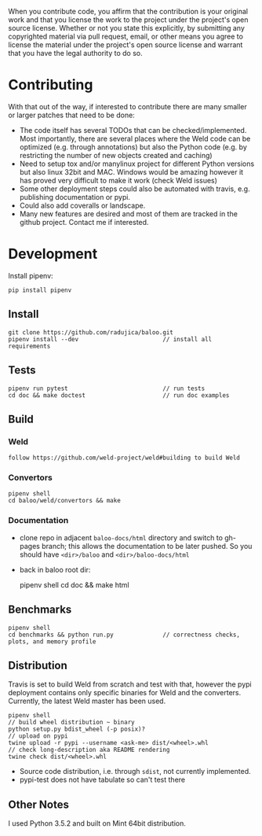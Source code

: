 When you contribute code, you affirm that the contribution is your original work and 
that you license the work to the project under the project's open source license. 
Whether or not you state this explicitly, by submitting any copyrighted material via 
pull request, email, or other means you agree to license the material under the 
project's open source license and warrant that you have the legal authority to do so.

# Contributing

With that out of the way, if interested to contribute there are many smaller or larger
patches that need to be done:
 
- The code itself has several TODOs that can be checked/implemented. Most importantly, 
    there are several places where the Weld code can be optimized (e.g. through annotations) but
    also the Python code (e.g. by restricting the number of new objects created and caching)
- Need to setup tox and/or manylinux project for different Python versions but also linux 32bit and MAC.
    Windows would be amazing however it has proved very difficult to make it work (check Weld issues)
- Some other deployment steps could also be automated with travis, e.g. publishing documentation or pypi.
- Could also add coveralls or landscape.
- Many new features are desired and most of them are tracked in the github project. Contact me if
interested.

# Development

Install pipenv:

    pip install pipenv

## Install
    git clone https://github.com/radujica/baloo.git
    pipenv install --dev                        // install all requirements
    
## Tests
    
    pipenv run pytest                           // run tests
    cd doc && make doctest                      // run doc examples
    
## Build

### Weld
    follow https://github.com/weld-project/weld#building to build Weld
    
### Convertors
    pipenv shell
    cd baloo/weld/convertors && make
    
### Documentation
* clone repo in adjacent `baloo-docs/html` directory and switch to gh-pages branch; 
    this allows the documentation to be later pushed. 
    So you should have `<dir>/baloo` and `<dir>/baloo-docs/html`
    
* back in baloo root dir:


    pipenv shell
    cd doc && make html
    
## Benchmarks
    pipenv shell
    cd benchmarks && python run.py              // correctness checks, plots, and memory profile
    
## Distribution
Travis is set to build Weld from scratch and test with that, however the pypi deployment contains only
specific binaries for Weld and the converters. Currently, the latest Weld master has been used.

    pipenv shell
    // build wheel distribution ~ binary
    python setup.py bdist_wheel (-p posix)?            
    // upload on pypi
    twine upload -r pypi --username <ask-me> dist/<wheel>.whl
    // check long-description aka README rendering
    twine check dist/<wheel>.whl
    
- Source code distribution, i.e. through `sdist`, not currently implemented.
- pypi-test does not have tabulate so can't test there

## Other Notes

I used Python 3.5.2 and built on Mint 64bit distribution.
